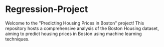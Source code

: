 # Regression-Project
Welcome to the "Predicting Housing Prices in Boston" project! This repository hosts a comprehensive analysis of the Boston Housing dataset, aiming to predict housing prices in Boston using machine learning techniques.

